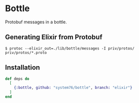 # Bottle

Protobuf messages in a bottle.

## Generating Elixir from Protobuf

```shell
$ protoc --elixir_out=./lib/bottle/messages -I priv/protos/ priv/protos/*.proto
```

## Installation

```elixir
def deps do
  [
    {:bottle, github: "system76/bottle", branch: "elixir"}
  ]
end
```
